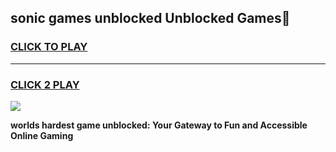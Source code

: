 
## sonic games unblocked Unblocked Games👋
<h3>
<a href="https://premium.freeplayer.one?title=sonic_games_unblocked&ref=16F">CLICK TO PLAY</a></h3>
<hr>

<h3>
<a href="https://premium.freeplayer.one?title=sonic_games_unblocked&ref=16F">CLICK 2 PLAY</a>
  
</h3>

<a href="https://premium.freeplayer.one?title=sonic_games_unblocked&ref=16F/"><img src="https://clearcache.store/games.png"></a>


**worlds hardest game unblocked: Your Gateway to Fun and Accessible Online Gaming**
